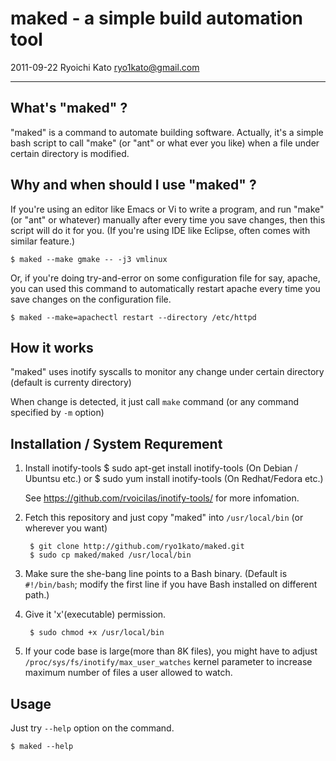 maked - a simple build automation tool
=======================================

2011-09-22
Ryoichi Kato <ryo1kato@gmail.com>

------------------------------------------------------------------------------

What's "maked" ?
---------------------------------------

"maked" is a command to automate building software.
Actually, it's a simple bash script to call "make"
(or "ant" or what ever you like) when a file under
certain directory is modified.



Why and when should I use "maked" ?
---------------------------------------

If you're using an editor like Emacs or Vi to write a program,
and run "make" (or "ant" or whatever) manually after every time you
save changes, then this script will do it for you.
(If you're using IDE like Eclipse, often comes with similar feature.)

    $ maked --make gmake -- -j3 vmlinux

Or, if you're doing try-and-error on some configuration file for
say, apache, you can used this command to automatically restart
apache every time you save changes on the configuration file.

    $ maked --make=apachectl restart --directory /etc/httpd



How it works
---------------------------------------

"maked" uses inotify syscalls to monitor any change under
certain directory (default is currenty directory)

When change is detected, it just call `make` command
(or any command specified by `-m` option)



Installation / System Requrement
---------------------------------------

1. Install inotify-tools
       $ sudo apt-get install inotify-tools    (On Debian / Ubuntsu etc.)
     or
       $ sudo yum install inotify-tools        (On Redhat/Fedora etc.)

    See https://github.com/rvoicilas/inotify-tools/ for more infomation.

2. Fetch this repository and just copy "maked"
   into `/usr/local/bin` (or wherever you want)

        $ git clone http://github.com/ryo1kato/maked.git
        $ sudo cp maked/maked /usr/local/bin

3. Make sure the she-bang line points to a Bash binary.
   (Default is `#!/bin/bash`; modify the first line if you have
    Bash installed on different path.)

4. Give it 'x'(executable) permission.

        $ sudo chmod +x /usr/local/bin

5. If your code base is large(more than 8K files), you might have to
   adjust `/proc/sys/fs/inotify/max_user_watches` kernel parameter to
   increase maximum number of files a user allowed to watch.



Usage
---------------------------------------

Just try `--help` option on the command.

    $ maked --help

